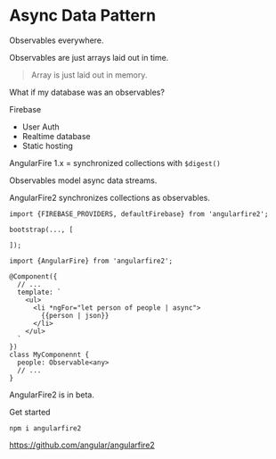 # Async Data Pattern

Observables everywhere.

Observables are just arrays laid out in time.

> Array is just laid out in memory.

What if my database was an observables?

Firebase

* User Auth
* Realtime database
* Static hosting

AngularFire 1.x = synchronized collections with `$digest()`

Observables model async data streams.

AngularFire2 synchronizes collections as observables.

```
import {FIREBASE_PROVIDERS, defaultFirebase} from 'angularfire2';

bootstrap(..., [
  
]);
```

```
import {AngularFire} from 'angularfire2';

@Component({
  // ...
  template: `
    <ul>
      <li *ngFor="let person of people | async">
        {{person | json}}
      </li>
    </ul>
  `
})
class MyComponennt {
  people: Observable<any>
  // ...
}
```

AngularFire2 is in beta.

Get started

```
npm i angularfire2
```

https://github.com/angular/angularfire2
